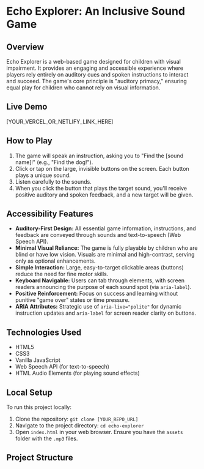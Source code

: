 # Echo Explorer: An Inclusive Sound Game

## Overview
Echo Explorer is a web-based game designed for children with visual impairment. It provides an engaging and accessible experience where players rely entirely on auditory cues and spoken instructions to interact and succeed. The game's core principle is "auditory primacy," ensuring equal play for children who cannot rely on visual information.

## Live Demo
[YOUR_VERCEL_OR_NETLIFY_LINK_HERE]

## How to Play
1.  The game will speak an instruction, asking you to "Find the [sound name]!" (e.g., "Find the dog!").
2.  Click or tap on the large, invisible buttons on the screen. Each button plays a unique sound.
3.  Listen carefully to the sounds.
4.  When you click the button that plays the target sound, you'll receive positive auditory and spoken feedback, and a new target will be given.

## Accessibility Features
* **Auditory-First Design:** All essential game information, instructions, and feedback are conveyed through sounds and text-to-speech (Web Speech API).
* **Minimal Visual Reliance:** The game is fully playable by children who are blind or have low vision. Visuals are minimal and high-contrast, serving only as optional enhancements.
* **Simple Interaction:** Large, easy-to-target clickable areas (buttons) reduce the need for fine motor skills.
* **Keyboard Navigable:** Users can tab through elements, with screen readers announcing the purpose of each sound spot (via `aria-label`).
* **Positive Reinforcement:** Focus on success and learning without punitive "game over" states or time pressure.
* **ARIA Attributes:** Strategic use of `aria-live="polite"` for dynamic instruction updates and `aria-label` for screen reader clarity on buttons.

## Technologies Used
* HTML5
* CSS3
* Vanilla JavaScript
* Web Speech API (for text-to-speech)
* HTML Audio Elements (for playing sound effects)

## Local Setup
To run this project locally:
1.  Clone the repository: `git clone [YOUR_REPO_URL]`
2.  Navigate to the project directory: `cd echo-explorer`
3.  Open `index.html` in your web browser. Ensure you have the `assets` folder with the `.mp3` files.

## Project Structure